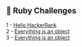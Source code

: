 ## 🎯 Ruby Challenges

1 - [Hello HackerRank](https://github.com/danipishinin/HackerRank/blob/main/ruby/hello-hackerRank.md) </br >
2 - [Everything is an object](https://github.com/danipishinin/HackerRank/blob/main/ruby/ruby-tutorial-everything-is-an-object.md) </br >
3 - [Everything is an object](https://github.com/danipishinin/HackerRank/blob/main/ruby/ruby-tutorial-object-methods.md) </br >
